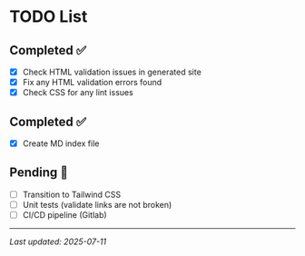 # TODO List

## Completed ✅

- [x] Check HTML validation issues in generated site
- [x] Fix any HTML validation errors found
- [x] Check CSS for any lint issues

## Completed ✅

- [x] Create MD index file

## Pending 🔄

- [ ] Transition to Tailwind CSS
- [ ] Unit tests (validate links are not broken)
- [ ] CI/CD pipeline (Gitlab)

---
*Last updated: 2025-07-11*
